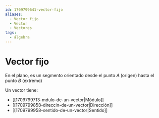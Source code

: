 ```yaml
---
id: 1709799641-vector-fijo
aliases:
  - Vector fijo
  - Vector
  - Vectores
tags:
  - álgebra
---
```


# Vector fijo

En el plano, es un segmento orientado desde el punto $A$ (origen) hasta el punto $B$ (extremo)

Un vector tiene:

- [[1709799713-mdulo-de-un-vector|Módulo]]
- [[1709799858-direccin-de-un-vector|Dirección]] 
- [[1709799958-sentido-de-un-vector|Sentido]]
